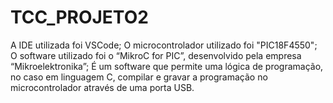 # TCC_PROJETO2

A IDE utilizada foi VSCode;
O microcontrolador utilizado foi "PIC18F4550"; 
O software utilizado foi o “MikroC for PIC”, desenvolvido pela empresa “Mikroelektronika”;
É um software que permite uma lógica de programação, no caso em linguagem C,
compilar e gravar a programação no microcontrolador através de uma porta USB.

